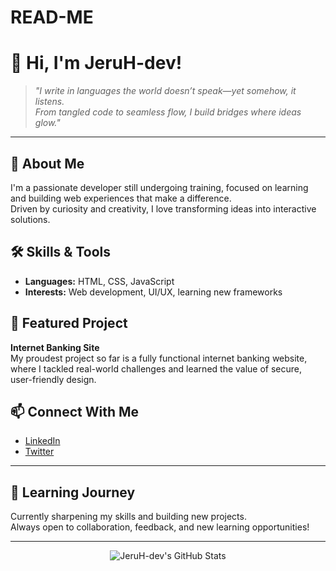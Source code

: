 # READ-ME
# 👋 Hi, I'm JeruH-dev!

> *"I write in languages the world doesn’t speak—yet somehow, it listens.  
> From tangled code to seamless flow, I build bridges where ideas glow."*

---

## 🚀 About Me
I'm a passionate developer still undergoing training, focused on learning and building web experiences that make a difference.  
Driven by curiosity and creativity, I love transforming ideas into interactive solutions.

## 🛠️ Skills & Tools
- **Languages:** HTML, CSS, JavaScript
- **Interests:** Web development, UI/UX, learning new frameworks

## 🌟 Featured Project
**Internet Banking Site**  
My proudest project so far is a fully functional internet banking website, where I tackled real-world challenges and learned the value of secure, user-friendly design.

## 📫 Connect With Me
- [LinkedIn](https://www.linkedin.com/in/gideon-efiakedoho-978493279)
- [Twitter](https://twitter.com/jeruh19)

---

## 🧠 Learning Journey
Currently sharpening my skills and building new projects.  
Always open to collaboration, feedback, and new learning opportunities!

---

<p align="center">
  <img src="https://github-readme-stats.vercel.app/api?username=JeruH-dev&show_icons=true&theme=radical" alt="JeruH-dev's GitHub Stats" />
</p>
